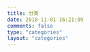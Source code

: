 ```yaml
---
title: 分类
date: 2018-11-01 16:21:09
comments: false
type: "categories"
layout: "categories"
---
```

